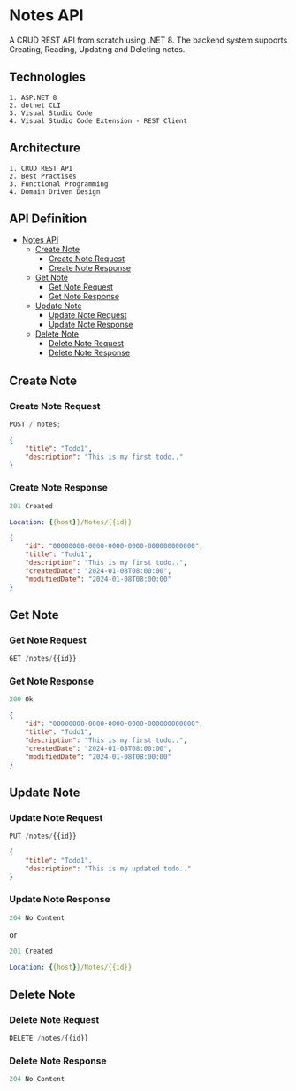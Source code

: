 # Notes API

A CRUD REST API from scratch using .NET 8. The backend system supports Creating, Reading, Updating and Deleting notes.

## Technologies

    1. ASP.NET 8
    2. dotnet CLI
    3. Visual Studio Code
    4. Visual Studio Code Extension - REST Client

## Architecture

    1. CRUD REST API
    2. Best Practises
    3. Functional Programming
    4. Domain Driven Design

## API Definition

-   [Notes API](#Notes-api)
    -   [Create Note](#create-note)
        -   [Create Note Request](#create-note-request)
        -   [Create Note Response](#create-note-response)
    -   [Get Note](#get-note)
        -   [Get Note Request](#get-note-request)
        -   [Get Note Response](#get-note-response)
    -   [Update Note](#update-note)
        -   [Update Note Request](#update-note-request)
        -   [Update Note Response](#update-note-response)
    -   [Delete Note](#delete-note)
        -   [Delete Note Request](#delete-note-request)
        -   [Delete Note Response](#delete-note-response)

## Create Note

### Create Note Request

```js
POST / notes;
```

```json
{
	"title": "Todo1",
	"description": "This is my first todo.."
}
```

### Create Note Response

```js
201 Created
```

```yml
Location: {{host}}/Notes/{{id}}
```

```json
{
	"id": "00000000-0000-0000-0000-000000000000",
	"title": "Todo1",
	"description": "This is my first todo..",
	"createdDate": "2024-01-08T08:00:00",
	"modifiedDate": "2024-01-08T08:00:00"
}
```

## Get Note

### Get Note Request

```js
GET /notes/{{id}}
```

### Get Note Response

```js
200 Ok
```

```json
{
	"id": "00000000-0000-0000-0000-000000000000",
	"title": "Todo1",
	"description": "This is my first todo..",
	"createdDate": "2024-01-08T08:00:00",
	"modifiedDate": "2024-01-08T08:00:00"
}
```

## Update Note

### Update Note Request

```js
PUT /notes/{{id}}
```

```json
{
	"title": "Todo1",
	"description": "This is my updated todo.."
}
```

### Update Note Response

```js
204 No Content
```

or

```js
201 Created
```

```yml
Location: {{host}}/Notes/{{id}}
```

## Delete Note

### Delete Note Request

```js
DELETE /notes/{{id}}
```

### Delete Note Response

```js
204 No Content
```
